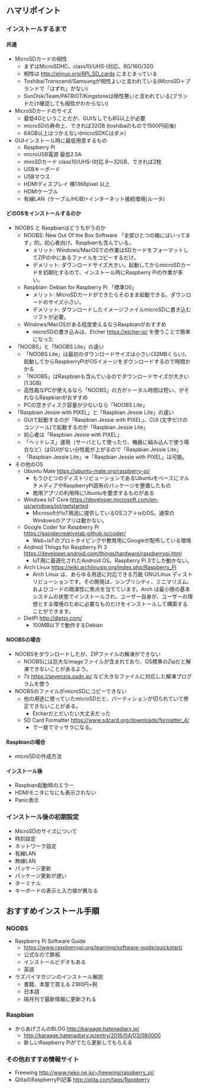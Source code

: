 ## ハマリポイント
### インストールするまで
#### 共通
 - MicroSDカードの相性
     - まずはMicroSDHC、class10/UHS-I対応、8G/16G/32G
     - 相性は http://elinux.org/RPi_SD_cards にまとまっている
     - Toshiba/Transcend/Samsungが相性よいと言われている(MicroSD＋ブランドで「はずれ」がない)
     - SunDisk/Team/PATRiOT/Kingstoneは相性悪いと言われている(ブランドだけ確認しても相性がわからない)
 - MicroSDカードのサイズ
     - 最低4Gということだが、GUIなしでも8G以上が必要
     - microSDの寿命上、できれば32GB (toshibaのもので1500円前後)
     - 64GB以上はつかえない(microSDXCはダメ)
 - GUIインストール時に最低用意するもの
     - Raspberry Pi
     - microUSB電源 最低2.5A
     - miroSDカード class10/UHS-I対応 8～32GB、できれば2枚
     - USBキーボード 
     - USBマウス
     - HDMIディスプレイ 横1366pixel 以上
     - HDMIケーブル
     - 有線LAN（ケーブル/HUB)+インターネット接続環境(ルータ)
     
#### どのOSをインストールするのか
 - NOOBS と Raspbianはどうちがうのか
     - NOOBS: New Out Of the Box Software 「全部ひとつの箱にはいってます」的。初心者向け。Raspbianも含んでいる。
         - メリット: Windows/MacOSでの作業はSDカードをフォーマットしてZIPの中にあるファイルをコピーするだけ。
         - デメリット: ダウンロードサイズ大きい。起動してからmicroSDカードを初期化するので、インストール時にRaspberry Piの作業が多い。
     - Raspbian: Debian for Raspberry Pi  「標準OS」
         - メリット: MicroSDカードができたらそのまま起動できる。ダウンロードのサイズ小さい。
         - デメリット: ダウンロードしたイメージファイルmicroSDに書き込むソフトが必要。
     - Windows/MacOSがある程度使えるならRaspbianがおすすめ
         - microSDの書き込みは、Etcher https://etcher.io/ を使うことで簡単になった
 - 「NOOBS」と「NOOBS Lite」の違い
     - 「NOOBS Lite」は最初のダウンロードサイズは小さい(32MBくらい)、起動してからRaspberryPiがOSイメージをダウンロードするので時間かかる
     - 「NOOBS」はRaspbianも含んでいるのでダウンロードサイズが大きい(1.3GB)
     - 高性能なPCが使えるなら「NOOBS」の方がトータル時間は短い、がそれならRaspbianがおすすめ
     - PCの空きディスク容量が少ないなら「NOOBS Lite」
 - 「Raspbian Jessie with PIXEL」と「Raspbian Jessie Lite」の違い
     - GUIで起動するのが「Raspbian Jessie with PIXEL」、CUI (文字だけのコンソール)で起動するのが「Raspbian Jessie Lite」
     - 初心者は「Raspbian Jessie with PIXEL」
     - 「ヘッドレス」運用（サーバとして使ったり、機器に組み込んで使う場合など）はGUIがない分性能が上がるので「Raspbian Jessie Lite」
     - 「Raspbian Jessie Lite」⇒「Raspbian Jessie with PIXEL」は可能。
 - その他のOS
     - Ubuntu Mate https://ubuntu-mate.org/raspberry-pi/
         - もうひとつのディストリビューションであるUbuntuをベースにマルチメディアやRaspberryPi固有のパッケージを整備したもの
         - 商用アプリの利用時にUbuntuを要求するものがある
     - Windows IoT Core https://developer.microsoft.com/en-us/windows/iot/getstarted
         - MicrosoftがIoT用途に提供しているOSコア＋αのOS。通常のWindowsのアプリは動かない。
     - Google Coder for Raspberry Pi https://googlecreativelab.github.io/coder/
         - Web+IoTのプロトタイピングや教育用にGoogleが配布している環境
     - Android Things for Raspberry Pi 3 https://developer.android.com/things/hardware/raspberrypi.html
         - IoT用に最適化されたAndroid OS。Raspberry Pi 3でしか動かない。
     - Arch Linux https://wiki.archlinuxjp.org/index.php/Raspberry_Pi
         - Arch Linux は、あらゆる用途に対応できる万能 GNU/Linux ディストリビューションです。その開発は、シンプリシティ、ミニマリズム、およびコードの簡潔性に焦点を当てています。Arch は最小限の基本システムの状態でインストールされ、ユーザー自身が、ユーザーの理想とする環境のために必要なものだけをインストールして構築することができます。
     - DietPi http://dietpi.com/ 
         - 100MB以下で動作するDebian
 
#### NOOBSの場合 
 - NOOBSをダウンロードしたが、ZIPファイルの解凍ができない
     - NOOBSには巨大なimageファイルが含まれており、OS標準のZipだと解凍できないことがあるよう。
     - 7z https://sevenzip.osdn.jp/ など大きなファイルに対応した解凍プログラムを使う
 - NOOBSのファイルがmicroSDにコピーできない
     - 他の用途に使っていたmicroSDだと、パーティションが切られていて修正できないことがある。
         - Etcherだとだいたい大丈夫だった
     - SD Card Formatter https://www.sdcard.org/downloads/formatter_4/ 
         - で一発でマッサラになる。
         
#### Raspbianの場合
 - microSDの作成方法

#### インストール後
 - Raspbian起動時のエラー
  - HDMIモニタになにも表示されない
  - Panic表示
 
### インストール後の初期設定
 - MicroSDのサイズについて
 - 時刻設定
 - ネットワーク設定
  - 有線LAN
  - 無線LAN
 - パッケージ更新
 - パッケージ更新が遅い
 - ターミナル
  - キーボードの表示と入力値が異なる
 
## おすすめインストール手順
### NOOBS
 - Raspberry Pi Software Guide
     - https://www.raspberrypi.org/learning/software-guide/quickstart/
     - 公式なので鉄板
     - インストールビデオもある
     - 英語
 - ラズパイマガジンのインストール解説
     - 書籍、本屋で買える 2180円+税
     - 日本語
     - 隔月刊で最新情報に更新される
     
### Raspbian
 - からあげさんのBLOG http://karaage.hatenadiary.jp/ 
     - http://karaage.hatenadiary.jp/entry/2016/04/03/080000
     - 新しいRaspberry Piがでたら更新してもらえる

### その他おすすめ情報サイト
 - Freewing http://www.neko.ne.jp/~freewing/raspberry_pi/
 - QiitaのRaspberryPi記事 http://qiita.com/tags/Raspberry
 
